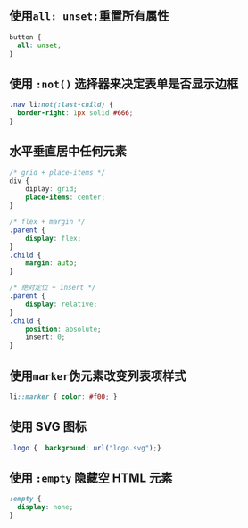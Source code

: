 ## 使用`all: unset;`重置所有属性

```css
button {
  all: unset;
}
```

## 使用 `:not()` 选择器来决定表单是否显示边框

```css
.nav li:not(:last-child) {
  border-right: 1px solid #666;
}
```

## 水平垂直居中任何元素

```css
/* grid + place-items */
div {
    diplay: grid;
    place-items: center;
}

/* flex + margin */
.parent {
    display: flex;
}
.child {
    margin: auto;
}

/* 绝对定位 + insert */
.parent {
    display: relative;
}
.child {
    position: absolute;
    insert: 0;
}
```

## 使用`marker`伪元素改变列表项样式

```css
li::marker { color: #f00; }
```

## 使用 SVG 图标

```css
.logo {  background: url("logo.svg");}
```

## 使用 `:empty` 隐藏空 HTML 元素

```css
:empty {
  display: none;
}
```
